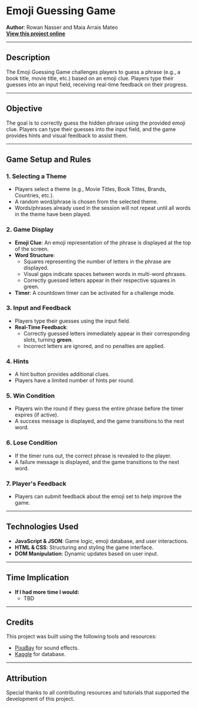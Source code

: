 # **Emoji Guessing Game**

**Author**: Rowan Nasser and Maia Arrais Mateo  
[**View this project online**](https://naw-r.github.io/CART-263/Projects/code/)

---

## **Description**
The Emoji Guessing Game challenges players to guess a phrase (e.g., a book title, movie title, etc.) based on an emoji clue. Players type their guesses into an input field, receiving real-time feedback on their progress.

---

## **Objective**
The goal is to correctly guess the hidden phrase using the provided emoji clue. Players can type their guesses into the input field, and the game provides hints and visual feedback to assist them.

---

## **Game Setup and Rules**

### **1. Selecting a Theme**
- Players select a theme (e.g., Movie Titles, Book Titles, Brands, Countries, etc.).
- A random word/phrase is chosen from the selected theme.
- Words/phrases already used in the session will not repeat until all words in the theme have been played.

### **2. Game Display**
- **Emoji Clue**: An emoji representation of the phrase is displayed at the top of the screen.
- **Word Structure**:
  - Squares representing the number of letters in the phrase are displayed.
  - Visual gaps indicate spaces between words in multi-word phrases.
  - Correctly guessed letters appear in their respective squares in green.
- **Timer**: A countdown timer can be activated for a challenge mode.

### **3. Input and Feedback**
- Players type their guesses using the input field.
- **Real-Time Feedback**:
  - Correctly guessed letters immediately appear in their corresponding slots, turning **green**.
  - Incorrect letters are ignored, and no penalties are applied.

### **4. Hints**
- A hint button provides additional clues.
- Players have a limited number of hints per round.

### **5. Win Condition**
- Players win the round if they guess the entire phrase before the timer expires (if active).
- A success message is displayed, and the game transitions to the next word.

### **6. Lose Condition**
- If the timer runs out, the correct phrase is revealed to the player.
- A failure message is displayed, and the game transitions to the next word.

### **7. Player's Feedback**
- Players can submit feedback about the emoji set to help improve the game.

---

## **Technologies Used**
- **JavaScript & JSON**: Game logic, emoji database, and user interactions.
- **HTML & CSS**: Structuring and styling the game interface.
- **DOM Manipulation**: Dynamic updates based on user input.

---

## **Time Implication**
- **If I had more time I would:**
  - TBD

---

## **Credits**
This project was built using the following tools and resources:
- [PixaBay](https://pixabay.com) for sound effects.
- [Kaggle](https://www.kaggle.com/datasets) for database.

---

## **Attribution**
Special thanks to all contributing resources and tutorials that supported the development of this project.

